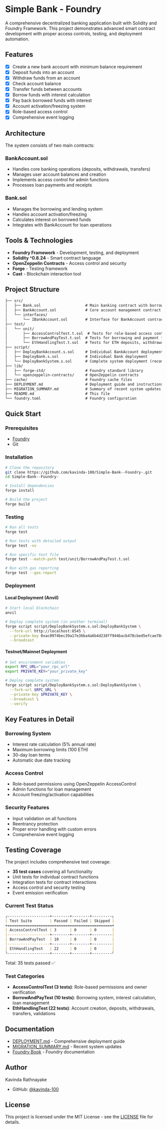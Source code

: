# Simple Bank - Foundry

A comprehensive decentralized banking application built with Solidity and Foundry Framework. This project demonstrates advanced smart contract development with proper access controls, testing, and deployment automation.

## Features

- [x] Create a new bank account with minimum balance requirement
- [x] Deposit funds into an account
- [x] Withdraw funds from an account
- [x] Check account balance
- [x] Transfer funds between accounts
- [x] Borrow funds with interest calculation
- [x] Pay back borrowed funds with interest
- [x] Account activation/freezing system
- [x] Role-based access control
- [x] Comprehensive event logging

## Architecture

The system consists of two main contracts:

### BankAccount.sol

- Handles core banking operations (deposits, withdrawals, transfers)
- Manages user account balances and creation
- Implements access control for admin functions
- Processes loan payments and receipts

### Bank.sol

- Manages the borrowing and lending system
- Handles account activation/freezing
- Calculates interest on borrowed funds
- Integrates with BankAccount for loan operations

## Tools & Technologies

- **Foundry Framework** - Development, testing, and deployment
- **Solidity ^0.8.24** - Smart contract language
- **OpenZeppelin Contracts** - Access control and security
- **Forge** - Testing framework
- **Cast** - Blockchain interaction tool

## Project Structure

```md
├── src/
│   ├── Bank.sol                    # Main banking contract with borrowing functionality
│   ├── BankAccount.sol             # Core account management contract
│   └── interfaces/
│       └── IBankAccount.sol        # Interface for BankAccount contract
├── test/
│   └── unit/
│       ├── AccessControlTest.t.sol  # Tests for role-based access control
│       ├── BorrowAndPayTest.t.sol  # Tests for borrowing and payment functionality
│       └── EthHandlingTest.t.sol   # Tests for ETH deposits, withdrawals, transfers
├── script/
│   ├── DeployBankAccount.s.sol     # Individual BankAccount deployment
│   ├── DeployBank.s.sol            # Individual Bank deployment
│   └── DeployBankSystem.s.sol      # Complete system deployment (recommended)
├── lib/
│   ├── forge-std/                  # Foundry standard library
│   └── openzeppelin-contracts/     # OpenZeppelin contracts
├── cache/                          # Foundry cache files
├── DEPLOYMENT.md                   # Deployment guide and instructions
├── MIGRATION_SUMMARY.md            # Summary of recent system updates
├── README.md                       # This file
└── foundry.toml                    # Foundry configuration
```

## Quick Start

### Prerequisites

- [Foundry](https://book.getfoundry.sh/getting-started/installation)
- Git

### Installation

```bash
# Clone the repository
git clone https://github.com/kavinda-100/Simple-Bank--Foundry-.git
cd Simple-Bank--Foundry-

# Install dependencies
forge install

# Build the project
forge build
```

### Testing

```bash
# Run all tests
forge test

# Run tests with detailed output
forge test -vv

# Run specific test file
forge test --match-path test/unit/BorrowAndPayTest.t.sol

# Run with gas reporting
forge test --gas-report
```

### Deployment

#### Local Deployment (Anvil)

```bash
# Start local blockchain
anvil

# Deploy complete system (in another terminal)
forge script script/DeployBankSystem.s.sol:DeployBankSystem \
  --fork-url http://localhost:8545 \
  --private-key 0xac0974bec39a17e36ba4a6b4d238ff944bacb478cbed5efcae784d7bf4f2ff80 \
  --broadcast
```

#### Testnet/Mainnet Deployment

```bash
# Set environment variables
export RPC_URL="your_rpc_url"
export PRIVATE_KEY="your_private_key"

# Deploy complete system
forge script script/DeployBankSystem.s.sol:DeployBankSystem \
  --fork-url $RPC_URL \
  --private-key $PRIVATE_KEY \
  --broadcast \
  --verify
```

## Key Features in Detail

### Borrowing System

- Interest rate calculation (5% annual rate)
- Maximum borrowing limits (100 ETH)
- 30-day loan terms
- Automatic due date tracking

### Access Control

- Role-based permissions using OpenZeppelin AccessControl
- Admin functions for loan management
- Account freezing/activation capabilities

### Security Features

- Input validation on all functions
- Reentrancy protection
- Proper error handling with custom errors
- Comprehensive event logging

## Testing Coverage

The project includes comprehensive test coverage:

- **35 test cases** covering all functionality
- Unit tests for individual contract functions
- Integration tests for contract interactions
- Access control and security testing
- Event emission verification

### Current Test Status

```md
╭-------------------+--------+--------+---------╮
| Test Suite        | Passed | Failed | Skipped |
+===============================================+
| AccessControlTest | 3      | 0      | 0       |
|-------------------+--------+--------+---------|
| BorrowAndPayTest  | 10     | 0      | 0       |
|-------------------+--------+--------+---------|
| EthHandlingTest   | 22     | 0      | 0       |
╰-------------------+--------+--------+---------╯
```

Total: 35 tests passed ✅

### Test Categories

- **AccessControlTest (3 tests)**: Role-based permissions and owner verification
- **BorrowAndPayTest (10 tests)**: Borrowing system, interest calculation, loan management
- **EthHandlingTest (22 tests)**: Account creation, deposits, withdrawals, transfers, validations

## Documentation

- [DEPLOYMENT.md](DEPLOYMENT.md) - Comprehensive deployment guide
- [MIGRATION_SUMMARY.md](MIGRATION_SUMMARY.md) - Recent system updates
- [Foundry Book](https://book.getfoundry.sh/) - Foundry documentation

## Author

Kavinda Rathnayake

- GitHub: [@kavinda-100](https://github.com/kavinda-100)

## License

This project is licensed under the MIT License - see the [LICENSE](LICENSE) file for details.
